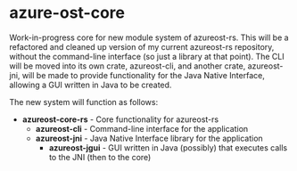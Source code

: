 # azure-ost-core
Work-in-progress core for new module system of azureost-rs.
This will be a refactored and cleaned up version of my current azureost-rs repository,
without the command-line interface (so just a library at that point). The CLI will be
moved into its own crate, azureost-cli, and another crate, azureost-jni, will be made
to provide functionality for the Java Native Interface, allowing a GUI written in Java
to be created.

The new system will function as follows:
- **azureost-core-rs** - Core functionality for azureost-rs
  - **azureost-cli** - Command-line interface for the application
  - **azureost-jni** - Java Native Interface library for the application
    - **azureost-jgui** - GUI written in Java (possibly) that executes calls to the JNI (then to the core)
